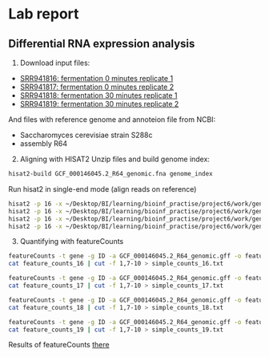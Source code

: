 # Lab report 
## Differential RNA expression analysis

1. Download input files:
- [SRR941816: fermentation 0 minutes replicate 1](tp.sra.ebi.ac.uk/vol1/fastq/SRR941/SRR941816/SRR941816.fastq.gz)
- [SRR941817: fermentation 0 minutes replicate 2](ftp.sra.ebi.ac.uk/vol1/fastq/SRR941/SRR941817/SRR941817.fastq.gz)
- [SRR941818: fermentation 30 minutes replicate 1](ftp.sra.ebi.ac.uk/vol1/fastq/SRR941/SRR941818/SRR941818.fastq.gz)
- [SRR941819: fermentation 30 minutes replicate 2](ftp.sra.ebi.ac.uk/vol1/fastq/SRR941/SRR941819/SRR941819.fastq.gz)

And files with reference genome and annoteion file from NCBI:
- Saccharomyces cerevisiae strain S288c
- assembly R64
  
2. Aligning with HISAT2
  Unzip files and build genome index:
  ```bash
  hisat2-build GCF_000146045.2_R64_genomic.fna genome_index
  ```
  Run hisat2 in single-end mode (align reads on reference)
  ```bash
  hisat2 -p 16 -x ~/Desktop/BI/learning/bioinf_practise/project6/work/genome_index -U raw_data/SRR941816.fastq | samtools sort > SRR941816.bam
  hisat2 -p 16 -x ~/Desktop/BI/learning/bioinf_practise/project6/work/genome_index -U raw_data/SRR941817.fastq | samtools sort > SRR941817.bam
  hisat2 -p 16 -x ~/Desktop/BI/learning/bioinf_practise/project6/work/genome_index -U raw_data/SRR941818.fastq | samtools sort > SRR941818.bam
  hisat2 -p 16 -x ~/Desktop/BI/learning/bioinf_practise/project6/work/genome_index -U raw_data/SRR941819.fastq | samtools sort > SRR941819.bam
  ```

3. Quantifying with featureCounts
  ```bash
  featureCounts -t gene -g ID -a GCF_000146045.2_R64_genomic.gff -o feature_counts_16 SRR941816.bam
  cat feature_counts_16 | cut -f 1,7-10 > simple_counts_16.txt

  featureCounts -t gene -g ID -a GCF_000146045.2_R64_genomic.gff -o feature_counts_17 SRR941817.bam
  cat feature_counts_17 | cut -f 1,7-10 > simple_counts_17.txt

  featureCounts -t gene -g ID -a GCF_000146045.2_R64_genomic.gff -o feature_counts_18 SRR941818.bam
  cat feature_counts_18 | cut -f 1,7-10 > simple_counts_18.txt

  featureCounts -t gene -g ID -a GCF_000146045.2_R64_genomic.gff -o feature_counts_19 SRR941819.bam
  cat feature_counts_19 | cut -f 1,7-10 > simple_counts_19.txt
  ```
  Results of featureCounts [there](https://github.com/rereremin/IB/tree/project6/feature_counts)
  
   
   
